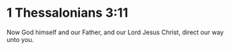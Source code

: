 # 1 Thessalonians 3:11

Now God himself and our Father, and our Lord Jesus Christ, direct our way unto you.
